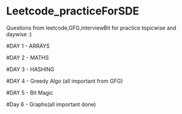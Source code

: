 # Leetcode_practiceForSDE
Questions from leetcode,GFG,interviewBit for practice topicwise and daywise :)

#DAY 1 - ARRAYS

#DAY 2 - MATHS

#DAY 3 - HASHING

#DAY 4 - Greedy Algo (all important from GFG)

#DAY 5 - Bit Magic

#Day 6 - Graphs(all important done)
